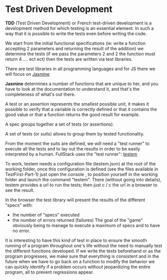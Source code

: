 Test Driven Development
========================


**TDD** (Test Driven Development) or French test-driven development is a development method for which testing is an essential element. In such a way that it is possible to write the tests even before writing the code.

We start from the initial functional specifications (ie: write a function accepting 2 parameters and returning the result of the addition) we determine the tests (if we pass the parameters 2 and 2 the function must return 4 .... ect ect) then the tests are written via test libraries.

There are test libraries in all programming languages ​​and for JS there we will focus on [Jasmine](https://jasmine.github.io/)

**Jasmine** determines a number of functions that are unique to her, and you have to look at the documentation to understand it, and that's the completeness of what's out there.

A test or an assertion represents the smallest possible unit, it makes it possible to verify that a variable is correctly defined or that it contains the good value or that a function returns the good result for example.

A spec groups together a set of tests (or assertions).

A set of tests (or suits) allows to group them by tested functionality.


From the moment the suits are defined, we will need a "test runner" to execute all the tests and to lay out the results in order to be easily interpreted by a human. FullStack uses the "test runner": [testem](https://github.com/testem/testem)

To work, testem needs a configuration file (testem.json) at the root of the working folder, once this configuration is defined (see the files available in TestFirst-Part-1) just open the console , to position yourself in the working folder and launch the command "testem". There (without going into details), testem provides a url to run the tests; then just c / c the url in a browser to see the result.


In the browser the test library will present the results of the different "specs" with:
* the number of "specs" executed
* the number of errors returned (failures)
The goal of the "game" obviously being to manage to execute a maximum of specs and to have no error.


It is interesting to have this kind of test in place to ensure the smooth running of a program throughout one's life without the need to manually test the different functions developed. If we write the tests beforehand or as the program progresses, we make sure that everything is consistent and in the future when we have to go back on a function to modify the behavior we can quickly identify if a problem occurs without jeopardizing the entire program, all to prevent regressions appear.